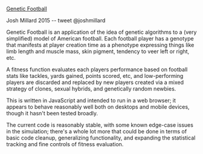 <a href="http://joshmillard.com/football/">Genetic Football</a>

Josh Millard 2015 -- tweet @joshmillard


Genetic Football is an application of the idea of genetic algorithms to a (very simplified) model of American football.  Each football player has a genotype that manifests at player creation time as a phenotype expressing things like limb length and muscle mass, skin pigment, tendency to veer left or right, etc.  

A fitness function evaluates each players performance based on football stats like tackles, yards gained, points scored, etc, and low-performing players are discarded and replaced by new players created via a mixed strategy of clones, sexual hybrids, and genetically random newbies.

This is written in JavaScript and intended to run in a web browser; it appears to behave reasonably well both on desktops and mobile devices, though it hasn't been tested broadly.

The current code is reasonably stable, with some known edge-case issues in the simulation; there's a whole lot more that could be done in terms of basic code cleanup, generalizing functionality, and expanding the statistical tracking and fine controls of fitness evaluation.